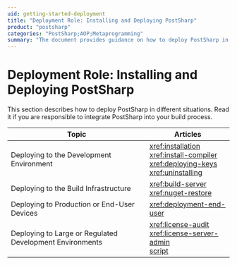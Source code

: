 ```yaml
---
uid: getting-started-deployment
title: "Deployment Role: Installing and Deploying PostSharp"
product: "postsharp"
categories: "PostSharp;AOP;Metaprogramming"
summary: "The document provides guidance on how to deploy PostSharp in various scenarios including development environments, build infrastructure, end-user devices, and large or regulated environments."
---
```

# Deployment Role: Installing and Deploying PostSharp

This section describes how to deploy PostSharp in different situations. Read it if you are responsible to integrate PostSharp into your build process.

| Topic | Articles |
|-------|----------|
| Deploying to the Development Environment | <xref:installation><br><xref:install-compiler><br><xref:deploying-keys><br><xref:uninstalling> |
| Deploying to the Build Infrastructure | <xref:build-server><br><xref:nuget-restore> |
| Deploying to Production or End-User Devices | <xref:deployment-end-user> |
| Deploying to Large or Regulated Development Environments | <xref:license-audit><br><xref:license-server-admin><br>[script](xref:upgrade#upgrading-large-repositories) |

